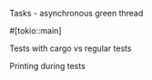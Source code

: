 Tasks - asynchronous green thread

#[tokio::main]

Tests with cargo vs regular tests

Printing during tests